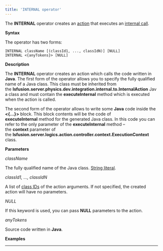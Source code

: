 ```yaml
---
title: 'INTERNAL operator'
---
```


The **INTERNAL** operator creates an [action](Actions.md) that executes an [internal call](Internal_call_INTERNAL_.md).

**Syntax**

The operator has two forms:

    INTERNAL className [(classId1, ..., classIdN)] [NULL]
    INTERNAL <{anyTokens}> [NULL]

**Description**

The **INTERNAL** operator creates an action which calls the code written in **Java**. The first form of the operator allows you to specify the fully qualified name of a Java class. This class must be inherited from the **lsfusion.server.physics.dev.integration.internal.to.InternalAction** Java class and must contain the **executeInternal** method which is executed when the action is called.

The second form of the operator allows to write some **Java** code inside the **&lt;{...}&gt;** block. This block contents will be the code of **executeInternal** method for the generated Java class. In this code you can refer to the only parameter of the **executeInternal** method – the **context** parameter of the **lsfusion.server.logics.action.controller.context.ExecutionContext** class.

**Parameters**

*className*

The fully qualified name of the Java class. [String literal](Literals_35521071.html#Literals-strliteral).

*classId1, ..., classIdN*

A list of [class IDs](IDs_1573053.html#IDs-classid) of the action arguments. If not specified, the created action will have no parameters.

*NULL*

If this keyword is used, you can pass **NULL** parameters to the action.

*anyTokens*

Source code written in **Java**. 

**Examples**

****************************



  
